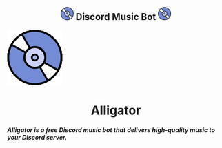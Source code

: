 <h2 align="center"><img src="./media/logo.gif" width="30px"> Discord Music Bot <img src="./media/logo.gif" width="30px"></h2>
<align="center"><img src="./media/logo.gif">

<h1 align="center"> Alligator </h1>

##### Alligator is a free Discord music bot that delivers high-quality music to your Discord server.
